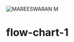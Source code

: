 ![MAREESWARAN M](https://user-images.githubusercontent.com/93508352/143006487-f28c85ab-417e-4b73-a499-374c049909be.png)
# flow-chart-1

